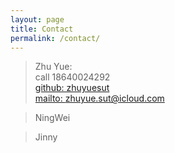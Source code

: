 ```yaml
---
layout: page
title: Contact
permalink: /contact/
---
```


> Zhu Yue:  
> call 18640024292  
> [github: zhuyuesut](https://github.com/zhuyuesut/)  
> [mailto: zhuyue.sut@icloud.com](mailto:zhuyue.sut@icloud.com)  

> NingWei

> Jinny